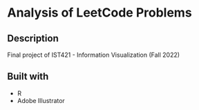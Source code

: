 # Analysis of LeetCode Problems

## Description

Final project of IST421 - Information Visualization (Fall 2022)

## Built with

- R
- Adobe Illustrator

